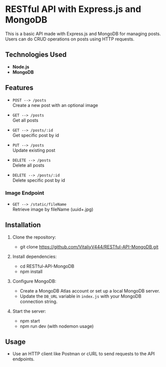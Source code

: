 # RESTful API with Express.js and MongoDB

This is a basic API made with Express.js and MongoDB for managing posts. Users can do CRUD operations on posts using HTTP requests.

## Technologies Used

- **Node.js**
- **MongoDB**

## Features

- `POST --> /posts`  
  Create a new post with an optional image

- `GET --> /posts`  
  Get all posts

- `GET --> /posts/:id`  
  Get specific post by id

- `PUT --> /posts`  
  Update existing post

- `DELETE --> /posts`  
  Delete all posts

- `DELETE --> /posts/:id`  
  Delete specific post by id

### Image Endpoint

- `GET --> /static/fileName`  
  Retrieve image by fileName (uuid+.jpg)

## Installation

1. Clone the repository:
   - git clone https://github.com/VitaliyV444/RESTful-API-MongoDB.git
   
2. Install dependencies:
   - cd RESTful-API-MongoDB
   - npm install
   
3. Configure MongoDB:
   - Create a MongoDB Atlas account or set up a local MongoDB server.
   - Update the `DB_URL` variable in `index.js` with your MongoDB connection string.

4. Start the server:
   - npm start
   - npm run dev (with nodemon usage)

## Usage

- Use an HTTP client like Postman or cURL to send requests to the API endpoints.

